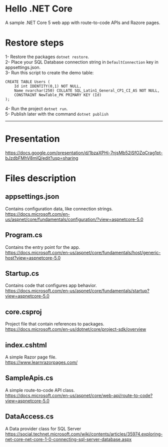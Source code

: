 # Hello .NET Core
A sample .NET Core 5 web app with route-to-code APIs and Razore pages.

# Restore steps
1- Restore the packages `dotnet restore`.  
2- Place your SQL Database connection string in `DefaultConnection` key in appsettings.json.   
3- Run this script to create the demo table:  
```
CREATE TABLE Users (
	Id int IDENTITY(0,1) NOT NULL,
	Name nvarchar(250) COLLATE SQL_Latin1_General_CP1_CI_AS NOT NULL,
	CONSTRAINT NewTable_PK PRIMARY KEY (Id)
);
```
4- Run the project `dotnet run`.  
5- Publish later with the command `dotnet publish`  

---
# Presentation
https://docs.google.com/presentation/d/1bzaXPHi-7njsMb52jSfOZqCrag1pt-bJzdbFMhV8mlQ/edit?usp=sharing

# Files description

## appsettings.json

Contains configuration data, like connection strings.  
https://docs.microsoft.com/en-us/aspnet/core/fundamentals/configuration/?view=aspnetcore-5.0

## Program.cs

Contains the entry point for the app.  
https://docs.microsoft.com/en-us/aspnet/core/fundamentals/host/generic-host?view=aspnetcore-5.0

## Startup.cs

Contains code that configures app behavior.  
https://docs.microsoft.com/en-us/aspnet/core/fundamentals/startup?view=aspnetcore-5.0

## core.csproj

Project file that contain references to packages.  
https://docs.microsoft.com/en-us/dotnet/core/project-sdk/overview

## index.cshtml

A simple Razor page file.  
https://www.learnrazorpages.com/

## SampleApis.cs

A simple route-to-code API class.  
https://docs.microsoft.com/en-us/aspnet/core/web-api/route-to-code?view=aspnetcore-5.0

## DataAccess.cs

A Data provider class for SQL Server
https://social.technet.microsoft.com/wiki/contents/articles/35974.exploring-net-core-net-core-1-0-connecting-sql-server-database.aspx

